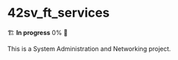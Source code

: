 # 42sv_ft_services

:building_construction: **In progress** 0% :red_circle: 

This is a System Administration and Networking project.